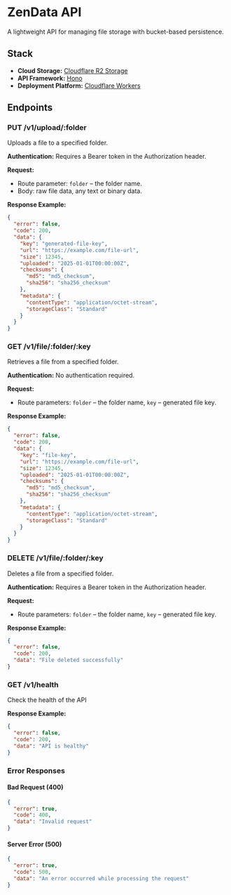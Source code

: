 # ZenData API

A lightweight API for managing file storage with bucket-based persistence.

## Stack

- **Cloud Storage:** [Cloudflare R2 Storage](https://www.cloudflare.com/products/r2/)
- **API Framework:** [Hono](https://hono.dev/)
- **Deployment Platform:** [Cloudflare Workers](https://workers.cloudflare.com/)

## Endpoints

### PUT /v1/upload/:folder

Uploads a file to a specified folder.

**Authentication:** Requires a Bearer token in the Authorization header.

**Request:**

- Route parameter: `folder` – the folder name.
- Body: raw file data, any text or binary data.

**Response Example:**

```json
{
  "error": false,
  "code": 200,
  "data": {
    "key": "generated-file-key",
    "url": "https://example.com/file-url",
    "size": 12345,
    "uploaded": "2025-01-01T00:00:00Z",
    "checksums": {
      "md5": "md5_checksum",
      "sha256": "sha256_checksum"
    },
    "metadata": {
      "contentType": "application/octet-stream",
      "storageClass": "Standard"
    }
  }
}
```

### GET /v1/file/:folder/:key

Retrieves a file from a specified folder.

**Authentication:** No authentication required.

**Request:**

- Route parameters: `folder` – the folder name, `key` – generated file key.

**Response Example:**

```json
{
  "error": false,
  "code": 200,
  "data": {
    "key": "file-key",
    "url": "https://example.com/file-url",
    "size": 12345,
    "uploaded": "2025-01-01T00:00:00Z",
    "checksums": {
      "md5": "md5_checksum",
      "sha256": "sha256_checksum"
    },
    "metadata": {
      "contentType": "application/octet-stream",
      "storageClass": "Standard"
    }
  }
}
```

### DELETE /v1/file/:folder/:key

Deletes a file from a specified folder.

**Authentication:** Requires a Bearer token in the Authorization header.

**Request:**

- Route parameters: `folder` – the folder name, `key` – generated file key.

**Response Example:**

```json
{
  "error": false,
  "code": 200,
  "data": "File deleted successfully"
}
```

### GET /v1/health

Check the health of the API

**Response Example:**

```json
{
  "error": false,
  "code": 200,
  "data": "API is healthy"
}
```

### Error Responses

#### Bad Request (400)

```json
{
  "error": true,
  "code": 400,
  "data": "Invalid request"
}
```

#### Server Error (500)

```json
{
  "error": true,
  "code": 500,
  "data": "An error occurred while processing the request"
}
```
